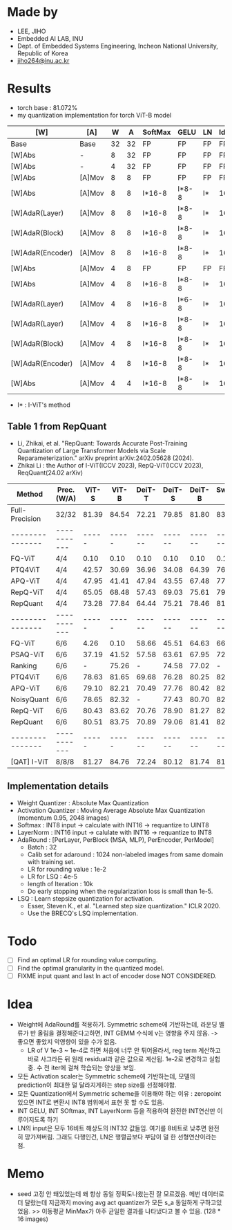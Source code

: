 # Made by
- LEE, JIHO
- Embedded AI LAB, INU 
- Dept. of Embedded Systems Engineering, Incheon National University, Republic of Korea
- jiho264@inu.ac.kr  

# Results
- torch base : 81.072%
- my quantization implementation for torch ViT-B model 

| [W]              | [A]    | W   | A   | SoftMax | GELU  | LN  | IdAdd | Acc @ 1 |
| ---------------- | ------ | --- | --- | ------- | ----- | --- | ----- | ------- |
| Base             | Base   | 32  | 32  | FP      | FP    | FP  | FP    | 81.068% |
| [W]Abs           | -      | 8   | 32  | FP      | FP    | FP  | FP    | 81.074% |
| [W]Abs           | -      | 4   | 32  | FP      | FP    | FP  | FP    | 79.794% |
| [W]Abs           | [A]Mov | 8   | 8   | FP      | FP    | FP  | FP    | 78.406% |
| [W]Abs           | [A]Mov | 8   | 8   | I*16-8  | I*8-8 | I*  | 16    | 77.064% |
| [W]AdaR(Layer)   | [A]Mov | 8   | 8   | I*16-8  | I*8-8 | I*  | 16    | 77.772% |
| [W]AdaR(Block)   | [A]Mov | 8   | 8   | I*16-8  | I*8-8 | I*  | 16    | 77.674% |
| [W]AdaR(Encoder) | [A]Mov | 8   | 8   | I*16-8  | I*8-8 | I*  | 16    | 78.782% |
| [W]Abs           | [A]Mov | 4   | 8   | FP      | FP    | FP  | FP    | 76.894% |
| [W]Abs           | [A]Mov | 4   | 8   | I*16-8  | I*8-8 | I*  | 16    | 72.964% |
| [W]AdaR(Layer)   | [A]Mov | 4   | 8   | I*16-8  | I*6-8 | I*  | 16    | 79.546% |
| [W]AdaR(Layer)   | [A]Mov | 4   | 8   | I*16-8  | I*8-8 | I*  | 16    | 79.076% |
| [W]AdaR(Block)   | [A]Mov | 4   | 8   | I*16-8  | I*8-8 | I*  | 16    | 78.484% |
| [W]AdaR(Encoder) | [A]Mov | 4   | 8   | I*16-8  | I*8-8 | I*  | 16    | 78.782% |
| [W]Abs           | [A]Mov | 4   | 4   | I*16-8  | I*8-8 | I*  | 16    | 0.134%  |

- I* : I-ViT's method

## Table 1 from RepQuant 
- Li, Zhikai, et al. "RepQuant: Towards Accurate Post-Training Quantization of Large Transformer Models via Scale Reparameterization." arXiv preprint arXiv:2402.05628 (2024).
- Zhikai Li : the Author of I-ViT(ICCV 2023), RepQ-ViT(ICCV 2023), ReqQuant(24.02 arXiv)

| Method          | Prec. (W/A) | ViT-S | ViT-B | DeiT-T | DeiT-S | DeiT-B | Swin-S | Swin-B |
| --------------- | ----------- | ----- | ----- | ------ | ------ | ------ | ------ | ------ |
| Full-Precision  | 32/32       | 81.39 | 84.54 | 72.21  | 79.85  | 81.80  | 83.23  | 85.27  |
| --------------- | ----------- | ----- | ----- | ------ | ------ | ------ | ------ | ------ |
| FQ-ViT          | 4/4         | 0.10  | 0.10  | 0.10   | 0.10   | 0.10   | 0.10   | 0.10   |
| PTQ4ViT         | 4/4         | 42.57 | 30.69 | 36.96  | 34.08  | 64.39  | 76.09  | 74.02  |
| APQ-ViT         | 4/4         | 47.95 | 41.41 | 47.94  | 43.55  | 67.48  | 77.15  | 76.48  |
| RepQ-ViT        | 4/4         | 65.05 | 68.48 | 57.43  | 69.03  | 75.61  | 79.45  | 78.32  |
| RepQuant        | 4/4         | 73.28 | 77.84 | 64.44  | 75.21  | 78.46  | 81.52  | 82.80  |
| --------------- | ----------- | ----- | ----- | ------ | ------ | ------ | ------ | ------ |
| FQ-ViT          | 6/6         | 4.26  | 0.10  | 58.66  | 45.51  | 64.63  | 66.50  | 52.09  |
| PSAQ-ViT        | 6/6         | 37.19 | 41.52 | 57.58  | 63.61  | 67.95  | 72.86  | 76.44  |
| Ranking         | 6/6         | -     | 75.26 | -      | 74.58  | 77.02  | -      | -      |
| PTQ4ViT         | 6/6         | 78.63 | 81.65 | 69.68  | 76.28  | 80.25  | 82.38  | 84.01  |
| APQ-ViT         | 6/6         | 79.10 | 82.21 | 70.49  | 77.76  | 80.42  | 82.67  | 84.18  |
| NoisyQuant      | 6/6         | 78.65 | 82.32 | -      | 77.43  | 80.70  | 82.86  | 84.68  |
| RepQ-ViT        | 6/6         | 80.43 | 83.62 | 70.76  | 78.90  | 81.27  | 82.79  | 84.57  |
| RepQuant        | 6/6         | 80.51 | 83.75 | 70.89  | 79.06  | 81.41  | 82.93  | 84.86  |
| --------------- | ----------- | ----- | ----- | ------ | ------ | ------ | ------ | ------ |
| [QAT] I-ViT     | 8/8/8       | 81.27 | 84.76 | 72.24  | 80.12  | 81.74  | 81.50  | 83.01  |

## Implementation details
- Weight Quantizer : Absolute Max Quantization
- Activation Quantizer : Moving Average Absolute Max Quantization (momentum 0.95, 2048 images)
- Softmax : INT8 input -> calculate with INT16 -> requantize to UINT8
- LayerNorm : INT16 input -> calulate with INT16 -> requantize to INT8
- AdaRound : [PerLayer, PerBlock (MSA, MLP), PerEncoder, PerModel]
  - Batch : 32
  - Calib set for adaround : 1024 non-labeled images from same domain with training set.
  - LR for rounding value : 1e-2
  - LR for LSQ : 4e-5
  - length of Iteration : 10k
  - Do early stopping when the regularization loss is small than 1e-5.
- LSQ : Learn stepsize quantization for activation.
  - Esser, Steven K., et al. "Learned step size quantization." ICLR 2020.
  - Use the BRECQ's LSQ implementation.

# Todo
- [ ] Find an optimal LR for rounding value computing.
- [ ] Find the optimal granularity in the quantized model.
- [ ] FIXME input quant and last ln act of encoder dose NOT CONSIDERED.

# Idea
- Weight에 AdaRound를 적용하기. Symmetric scheme에 기반하는데, 라운딩 벨류가 반 올림을 결정해준다고하면, INT GEMM 수식에 v는 영향을 주지 않음. -> 좋으면 좋았지 악영향이 있을 수가 없음. 
  - LR of V 1e-3 ~ 1e-4로 하면 처음에 너무 안 튀어올라서, reg term 계산하고 바로 사그라든 뒤 원래 residual과 같은 값으로 계산됨. 1e-2로 변경하고 실험 중. 수 천 iter에 걸쳐 학습되는 양상을 보임.
- 모든 Activation scaler는 Symmetric scheme에 기반하는데, 모델의 prediction이 최대한 덜 달라지게하는 step size를 선정해야함.
- 모든 Quantization에서 Symmetric scheme을 이용해야 하는 이유 : zeropoint있으면 INT로 변환시 INT8 범위에서 표현 못 할 수도 있음.
- INT GELU, INT SOftmax, INT LayerNorm 등을 적용하여 완전한 INT연산만 이루어지도록 하기
- LN의 input은 모두 16비트 해상도의 INT32 값들임. 여기를 8비트로 낮추면 완전히 망가져버림. 그래도 다행인건, LN은 행렬곱보다 부담이 덜 한 선형연산이라는 점.


# Memo
- seed 고정 안 돼있었는데 왜 항상 동일 정확도나왔는진 잘 모르겠음. 메번 데이터로더 달랐는데 지금까지 moving avg act quantizer가 모든 s_a 동일하게 구하고있었음. >> 이동평균 MinMax가 아주 균일한 결과를 나타냈다고 볼 수 있음. (128 * 16 images)
